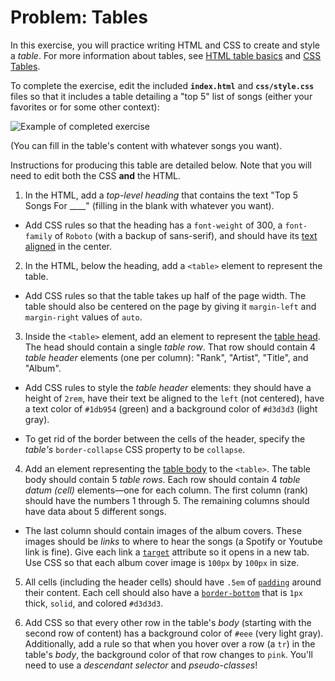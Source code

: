 # Problem: Tables

In this exercise, you will practice writing HTML and CSS to create and style a _table_. For more information about tables, see [HTML table basics](https://developer.mozilla.org/en-US/docs/Learn/HTML/Tables/Basics) and [CSS Tables](https://www.w3schools.com/css/css_table.asp).

To complete the exercise, edit the included **`index.html`** and **`css/style.css`** files so that it includes a table detailing a "top 5" list of songs (either your favorites or for some other context):

![Example of completed exercise](img/sample-solution.png)

(You can fill in the table's content with whatever songs you want).

Instructions for producing this table are detailed below. Note that you will need to edit both the CSS **and** the HTML.

1. In the HTML, add a _top-level heading_ that contains the text "Top 5 Songs For ____" (filling in the blank with whatever you want).

  - Add CSS rules so that the heading has a `font-weight` of 300, a `font-family` of `Roboto` (with a backup of sans-serif), and should have its [text aligned](https://developer.mozilla.org/en-US/docs/Web/CSS/text-align) in the center.

2. In the HTML, below the heading, add a `<table>` element to represent the table.

  - Add CSS rules so that the table takes up half of the page width. The table should also be centered on the page by giving it `margin-left` and `margin-right` values of `auto`.

3. Inside the `<table>` element, add an element to represent the [table head](https://developer.mozilla.org/en-US/docs/Web/HTML/Element/thead). The head should contain a single _table row_. That row should contain 4 _table header_ elements (one per column): "Rank", "Artist", "Title", and "Album".

  - Add CSS rules to style the _table header_ elements: they should have a height of `2rem`, have their text be aligned to the `left` (not centered), have a text color of `#1db954` (green) and a background color of `#d3d3d3` (light gray).

  - To get rid of the border between the cells of the header, specify the _table's_ `border-collapse` CSS property to be `collapse`.

4. Add an element representing the [table body](https://developer.mozilla.org/en-US/docs/Web/HTML/Element/tbody) to the `<table>`. The table body should contain 5 _table rows_. Each row should contain 4 _table datum (cell)_ elements&mdash;one for each column. The first column (rank) should have the numbers 1 through 5. The remaining columns should have data about 5 different songs. 

  - The last column should contain images of the album covers. These images should be _links_ to where to hear the songs (a Spotify or Youtube link is fine). Give each link a [`target`](https://developer.mozilla.org/en-US/docs/Web/HTML/Element/a#attr-target) attribute so it opens in a new tab. Use CSS so that each album cover image is `100px` by `100px` in size.

5. All cells (including the header cells) should have `.5em` of [`padding`](https://developer.mozilla.org/en-US/docs/Web/CSS/padding) around their content. Each cell should also have a [`border-bottom`](https://developer.mozilla.org/en-US/docs/Web/CSS/border-bottom) that is `1px` thick, `solid`, and colored `#d3d3d3`.

6. Add CSS so that every other row in the table's _body_ (starting with the second row of content) has a background color of `#eee` (very light gray). Additionally, add a rule so that when you hover over a row (a `tr`) in the table's _body_, the background color of that row changes to `pink`. You'll need to use a _descendant selector_ and _pseudo-classes_!